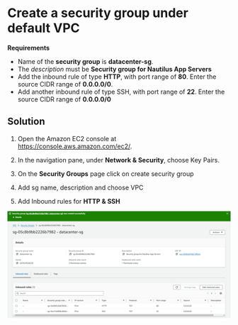 # Create a security group under default VPC

**Requirements**

- Name of the **security group** is **datacenter-sg**.
- The *description* must be **Security group for Nautilus App Servers**
- Add the inbound rule of type **HTTP**, with port range of **80**. Enter the source CIDR range of **0.0.0.0/0**.
- Add another inbound rule of type SSH, with port range of **22**. Enter the source CIDR range of **0.0.0.0/0**

## Solution

1. Open the Amazon EC2 console at https://console.aws.amazon.com/ec2/.

2. In the navigation pane, under **Network & Security**, choose Key Pairs.

3. On the **Security Groups** page click on create security group

4. Add sg name, description and choose VPC
5. Add Inbound rules for **HTTP & SSH**



![alt text](image-1.png)